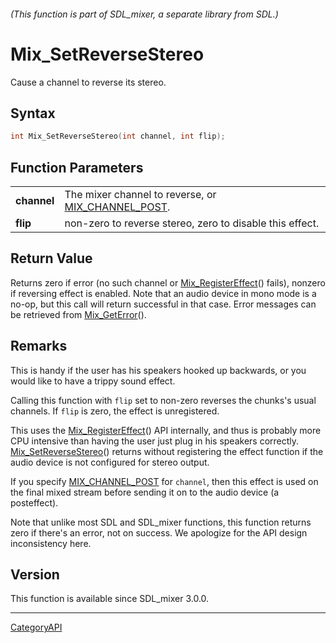 ###### (This function is part of SDL_mixer, a separate library from SDL.)
# Mix_SetReverseStereo

Cause a channel to reverse its stereo.

## Syntax

```c
int Mix_SetReverseStereo(int channel, int flip);

```

## Function Parameters

|                 |                                                                        |
| --------------- | ---------------------------------------------------------------------- |
| **channel**     | The mixer channel to reverse, or [MIX_CHANNEL_POST](MIX_CHANNEL_POST). |
| **flip**        | non-zero to reverse stereo, zero to disable this effect.               |

## Return Value

Returns zero if error (no such channel or
[Mix_RegisterEffect](Mix_RegisterEffect)() fails), nonzero if reversing
effect is enabled. Note that an audio device in mono mode is a no-op, but
this call will return successful in that case. Error messages can be
retrieved from [Mix_GetError](Mix_GetError)().

## Remarks

This is handy if the user has his speakers hooked up backwards, or you
would like to have a trippy sound effect.

Calling this function with `flip` set to non-zero reverses the chunks's
usual channels. If `flip` is zero, the effect is unregistered.

This uses the [Mix_RegisterEffect](Mix_RegisterEffect)() API internally,
and thus is probably more CPU intensive than having the user just plug in
his speakers correctly. [Mix_SetReverseStereo](Mix_SetReverseStereo)()
returns without registering the effect function if the audio device is not
configured for stereo output.

If you specify [MIX_CHANNEL_POST](MIX_CHANNEL_POST) for `channel`, then
this effect is used on the final mixed stream before sending it on to the
audio device (a posteffect).

Note that unlike most SDL and SDL_mixer functions, this function returns
zero if there's an error, not on success. We apologize for the API design
inconsistency here.

## Version

This function is available since SDL_mixer 3.0.0.

----
[CategoryAPI](CategoryAPI)

